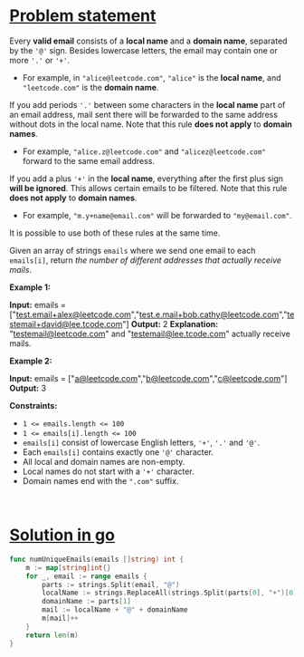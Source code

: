 # [Problem statement](https://leetcode.com/problems/unique-email-addresses)

Every **valid email** consists of a **local name** and a **domain name**, separated by the `'@'` sign. Besides lowercase letters, the email may contain one or more `'.'` or `'+'`.

* For example, in `"alice@leetcode.com"`, `"alice"` is the **local name**, and `"leetcode.com"` is the **domain name**.

If you add periods `'.'` between some characters in the **local name** part of an email address, mail sent there will be forwarded to the same address without dots in the local name. Note that this rule **does not apply** to **domain names**.

* For example, `"alice.z@leetcode.com"` and `"alicez@leetcode.com"` forward to the same email address.

If you add a plus `'+'` in the **local name**, everything after the first plus sign **will be ignored**. This allows certain emails to be filtered. Note that this rule **does not apply** to **domain names**.

* For example, `"m.y+name@email.com"` will be forwarded to `"my@email.com"`.

It is possible to use both of these rules at the same time.

Given an array of strings `emails` where we send one email to each `emails[i]`, return _the number of different addresses that actually receive mails_.

**Example 1:**


**Input:** emails = ["test.email+alex@leetcode.com","test.e.mail+bob.cathy@leetcode.com","testemail+david@lee.tcode.com"]
**Output:** 2
**Explanation:** "testemail@leetcode.com" and "testemail@lee.tcode.com" actually receive mails.

**Example 2:**


**Input:** emails = ["a@leetcode.com","b@leetcode.com","c@leetcode.com"]
**Output:** 3

**Constraints:**

* `1 <= emails.length <= 100`
* `1 <= emails[i].length <= 100`
* `emails[i]` consist of lowercase English letters, `'+'`, `'.'` and `'@'`.
* Each `emails[i]` contains exactly one `'@'` character.
* All local and domain names are non-empty.
* Local names do not start with a `'+'` character.
* Domain names end with the `".com"` suffix.

<br />

# [Solution in go](https://leetcode.com/submissions/detail/947667170/)

```go
func numUniqueEmails(emails []string) int {
    m := map[string]int{}
    for _, email := range emails {
        parts := strings.Split(email, "@")
        localName := strings.ReplaceAll(strings.Split(parts[0], "+")[0], ".", "")
        domainName := parts[1]
        mail := localName + "@" + domainName
        m[mail]++
    }
    return len(m)
}
```